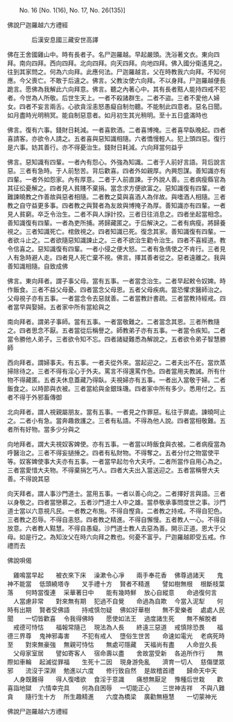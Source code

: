 ﻿　　No. 16 [No. 1(16), No. 17, No. 26(135)]

佛說尸迦羅越六方禮經

　　　　后漢安息國三藏安世高譯


佛在王舍國雞山中。時有長者子。名尸迦羅越。早起嚴頭。洗浴著文衣。東向四拜。南向四拜。西向四拜。北向四拜。向天四拜。向地四拜。佛入國分衛遙見之。往到其家問之。何為六向拜。此應何法。尸迦羅越言。父在時教我六向拜。不知何應。今父喪亡。不敢于后違之。佛言。父教汝使六向拜。不以身拜。尸迦羅越便長跪言。愿佛為我解此六向拜意。佛言。聽之內著心中。其有長者黠人能持四戒不犯者。今世為人所敬。后世生天上。一者不殺諸群生。二者不盜。三者不愛他人婦女。四者不妄言兩舌。心欲貪淫恚怒愚癡自制勿聽。不能制此四意者。惡名日聞。如月盡時光明稍冥。能自制惡意者。如月初生其光稍明。至十五日盛滿時也

佛言。復有六事。錢財日耗減。一者喜飲酒。二者喜博掩。三者喜早臥晚起。四者喜請客。亦欲令人請之。五者喜與惡知識相隨。六者憍慢輕人。犯上頭四惡。復行是六事。妨其善行。亦不得憂治生。錢財日耗減。六向拜當何益乎

佛言。惡知識有四輩。一者內有怨心。外強為知識。二者于人前好言語。背后說言惡。三者有急時。于人前愁苦。背后歡喜。四者外如親厚。內興怨謀。善知識亦有四輩。一者外如怨家。內有厚意。二者于人前直諫。于外說人善。三者病瘦縣官為其征彸憂解之。四者見人貧賤不棄捐。當念求方便欲富之。惡知識復有四輩。一者難諫曉教之作善故與惡者相隨。二者教之莫與喜酒人為伴故。與嗜酒人相隨。三者教之自守益更多事。四者教之與賢者為友故與博掩子為厚。善知識亦有四輩。一者見人貧窮。卒乏令治生。二者不與人諍計挍。三者日往消息之。四者坐起當相念。善知識復有四輩。一者為吏所捕。將歸藏匿之。于后解決之。二者有病瘦。將歸養視之。三者知識死亡。棺斂視之。四者知識已死。復念其家。善知識復有四輩。一者欲斗止之。二者欲隨惡知識諫止之。三者不欲治生勸令治生。四者不喜經道。教令信喜之。惡知識復有四輩。一者小侵之便大怒。二者有急倩使之不肯行。三者見人有急時避人走。四者見人死亡棄不視。佛言。擇其善者從之。惡者遠離之。我與善知識相隨。自致成佛

佛言。東向拜者。謂子事父母。當有五事。一者當念治生。二者早起敕令奴婢。時作飯食。三者不益父母憂。四者當念父母恩。五者父母疾病。當恐懼求醫師治之。父母視子亦有五事。一者當念令去惡就善。二者當教計書疏。三者當教持經戒。四者當早與娶婦。五者家中所有當給與之

南向拜者。謂弟子事師。當有五事。一者當敬難之。二者當念其恩。三者所教隨之。四者思念不厭。五者當從后稱譽之。師教弟子亦有五事。一者當令疾知。二者當令勝他人弟子。三者欲令知不忘。四者諸疑難悉為解說之。五者欲令弟子智慧勝師

西向拜者。謂婦事夫。有五事。一者夫從外來。當起迎之。二者夫出不在。當炊蒸掃除待之。三者不得有淫心于外夫。罵言不得還罵作色。四者當用夫教誡。所有什物不得藏匿。五者夫休息蓋藏乃得臥。夫視婦亦有五事。一者出入當敬于婦。二者飯食之。以時節與衣被。三者當給與金銀珠璣。四者家中所有多少。悉用付之。五者不得于外邪畜傳御

北向拜者。謂人視親屬朋友。當有五事。一者見之作罪惡。私往于屏處。諫曉呵止之。二者小有急。當奔趣救護之。三者有私語。不得為他人說。四者當相敬難。五者所有好物。當多少分與之

向地拜者。謂大夫視奴客婢使。亦有五事。一者當以時飯食與衣被。二者病瘦當為呼醫治之。三者不得妄撾捶之。四者有私財物。不得奪之。五者分付之物當使平等。奴客婢使事大夫亦有五事。一者當早起勿令大夫呼。二者所當作自用心為之。三者當愛惜大夫物。不得棄捐乞丐人。四者大夫出入當送迎之。五者當稱譽大夫善。不得說其惡

向天拜者。謂人事沙門道士。當用五事。一者以善心向之。二者擇好言與語。三者以身敬之。四者當戀慕之。五者沙門道士人中之雄。當恭敬承事問度世之事。沙門道士當以六意視凡民。一者教之布施。不得自慳貪。二者教之持戒。不得自犯色。三者教之忍辱。不得自恚怒。四者教之精進。不得自懈慢。五者教人一心。不得自放意。六者教人黠慧。不得自愚癡。沙門道士教人去惡為善。開示正道。恩大于父母。如是行之。為知汝父在時六向拜之教也。何憂不富乎。尸迦羅越即受五戒。作禮而去

佛說唄偈

　雞鳴當早起　　被衣來下床
　澡漱令心凈　　兩手奉花香
　佛尊過諸天　　鬼神不能當
　低頭繞塔寺　　叉手禮十方
　賢者不精進　　譬如樹無根
　根斷枝葉落　　何時當復連
　采華著日中　　能有幾時鮮
　放心自縱意　　命過復何言
　人當慮非常　　對來無有期
　犯過不自覺　　命過為自欺
　今當入泥犁　　何時有出期
　賢者受佛語　　持戒慎勿疑
　佛如好華樹　　無不愛樂者
　處處人民聞　　一切皆歡喜
　令我得佛時　　愿使如法王
　過度諸生死　　無不解脫者
　戒德可恃怙　　福報常隨己
　現法為人長　　終遠三惡道
　戒慎除恐畏　　福德三界尊
　鬼神邪毒害　　不犯有戒人
　墮俗生世苦　　命速如電光
　老病死時至　　對來無豪強
　無親可恃怙　　無處可隱藏
　天福尚有盡　　人命豈久長
　父母家室居　　譬如寄客人
　宿命壽以盡　　舍故當受新
　各追所作行　　無際如車輪
　起滅從罪福　　生死十二因
　現身游免亂　　濟育一切人
　慈傷墜眾邪　　流沒于深淵
　勉進以六度　　修行致自然
　是故稽首禮　　歸命天中天
　人身既難得　　得人復嗜欲
　食淫于意識　　痛想無厭足
　豫種后世栽　　歡喜詣地獄
　六情幸完具　　何為自困辱
　一切能正心　　三世神吉祥
　不與八難貪　　隨行生十方
　所生趣精進　　六度為橋梁
　廣勸無極慧　　一切蒙神光　

佛說尸迦羅越六方禮經
